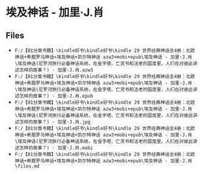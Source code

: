 # 埃及神话 - 加里·J.肖

## Files

- `F:/【01分类书籍】\kindle好书\kindle好书\kindle 29 世界经典神话全4册：北欧神话+希腊罗马神话+埃及神话+凯尔特神话 azw3+mobi+epub\埃及神话 - 加里·J.肖\埃及神话(尼罗河旅行必备神话系统，在金字塔、亡灵书和法老的国度里，人们在对彼此讲述怎样的故事？) - 加里·J.肖.azw3`
- `F:/【01分类书籍】\kindle好书\kindle好书\kindle 29 世界经典神话全4册：北欧神话+希腊罗马神话+埃及神话+凯尔特神话 azw3+mobi+epub\埃及神话 - 加里·J.肖\埃及神话(尼罗河旅行必备神话系统，在金字塔、亡灵书和法老的国度里，人们在对彼此讲述怎样的故事？) - 加里·J.肖.epub`
- `F:/【01分类书籍】\kindle好书\kindle好书\kindle 29 世界经典神话全4册：北欧神话+希腊罗马神话+埃及神话+凯尔特神话 azw3+mobi+epub\埃及神话 - 加里·J.肖\埃及神话(尼罗河旅行必备神话系统，在金字塔、亡灵书和法老的国度里，人们在对彼此讲述怎样的故事？) - 加里·J.肖.jpg`
- `F:/【01分类书籍】\kindle好书\kindle好书\kindle 29 世界经典神话全4册：北欧神话+希腊罗马神话+埃及神话+凯尔特神话 azw3+mobi+epub\埃及神话 - 加里·J.肖\埃及神话(尼罗河旅行必备神话系统，在金字塔、亡灵书和法老的国度里，人们在对彼此讲述怎样的故事？) - 加里·J.肖.mobi`
- `F:/【01分类书籍】\kindle好书\kindle好书\kindle 29 世界经典神话全4册：北欧神话+希腊罗马神话+埃及神话+凯尔特神话 azw3+mobi+epub\埃及神话 - 加里·J.肖\files.md`
